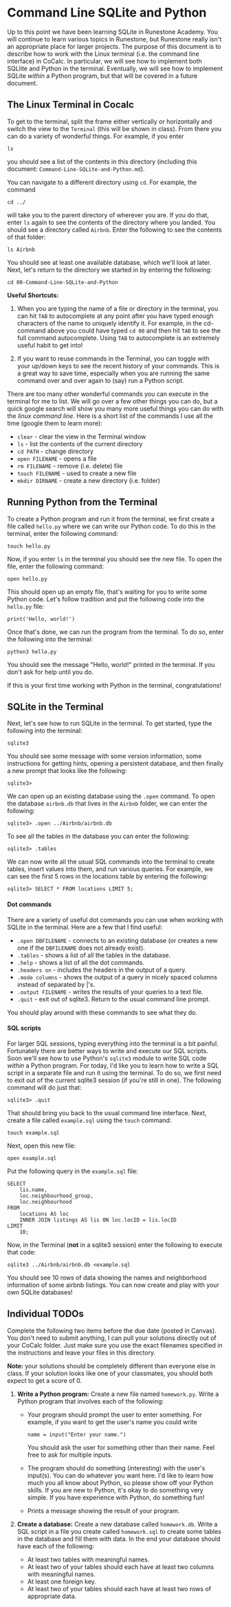 # Command Line SQLite and Python

Up to this point we have been learning SQLite in Runestone Academy. You will continue to learn various topics in Runestone, but Runestone really isn't an appropriate place for larger projects. The purpose of this document is to describe how to work with the Linux terminal (i.e. the command line interface) in CoCalc. In particular, we will see how to implement both SQLlite and Python in the terminal. Eventually, we will see how to implement SQLite _within_ a Python program, but that will be covered in a future document.

## The Linux Terminal in Cocalc

To get to the terminal, split the frame either vertically or horizontally and switch the view to the ``Terminal`` (this will be shown in class). From there you can do a variety of wonderful things. For example, if you enter

```
ls
```

you should see a list of the contents in this directory (including this document: ``Command-Line-SQLite-and-Python.md``).

You can navigate to a different directory using ``cd``. For example, the command

```
cd ../
```

will take you to the parent directory of wherever you are. If you do that, enter `ls` again to see the contents of the directory where you landed. You should see a directory called `Airbnb`. Enter the following to see the contents of that folder:

```
ls Airbnb
```

You should see at least one available database, which we'll look at later. Next, let's return to the directory we started in by entering the following:

```
cd 00-Command-Line-SQLite-and-Python
```

__Useful Shortcuts:__

1. When you are typing the name of a file or directory in the terminal, you can hit `TAB` to autocomplete at any point after you have typed enough characters of the name to uniquely identify it. For example, in the cd-command above you could have typed `cd 00` and then hit `TAB` to see the full command autocomplete. Using `TAB` to autocomplete is an extremely useful habit to get into!

2. If you want to reuse commands in the Terminal, you can toggle with your up/down keys to see the recent history of your commands. This is a great way to save time, especially when you are running the same command over and over again to (say) run a Python script.

There are too many other wonderful commands you can execute in the terminal for me to list. We will go over a few other things you can do, but a quick google search will show you many more useful things you can do with the _linux command line_. Here is a short list of the commands I use all the time (google them to learn more):

- ``clear`` - clear the view in the Terminal window
- ``ls`` - list the contents of the current directory
- ``cd PATH`` - change directory
- ``open FILENAME`` - opens a file
- ``rm FILENAME`` - remove (i.e. delete) file
- ``touch FILENAME`` - used to create a new file
- ``mkdir DIRNAME`` - create a new directory (i.e. folder)

## Running Python from the Terminal

To create a Python program and run it from the terminal, we first create a file called `hello.py` where we can write our Python code. To do this in the terminal, enter the following command:

```
touch hello.py
```

Now, if you enter `ls` in the terminal you should see the new file. To open the file, enter the following command:

```
open hello.py
```

This should open up an empty file, that's waiting for you to write some Python code. Let's follow tradition and put the following code into the `hello.py` file:

```
print('Hello, world!')
```

Once that's done, we can run the program from the terminal. To do so, enter the following into the terminal:

```
python3 hello.py
```

You should see the message "Hello, world!" printed in the terminal. If you don't ask for help until you do.

If this is your first time working with Python in the terminal, congratulations!

## SQLite in the Terminal

Next, let's see how to run SQLite in the terminal. To get started, type the following into the terminal:

```
sqlite3
```

You should see some message with some version information, some instructions for getting hints, opening a persistent database, and then finally a new prompt that looks like the following:

```
sqlite3>
```

We can open up an existing database using the `.open` command. To open the database `airbnb.db` that lives in the `Airbnb` folder, we can enter the following:

```
sqlite3> .open ../Airbnb/airbnb.db
```

To see all the tables in the database you can enter the following:

```
sqlite3> .tables
```

We can now write all the usual SQL commands into the terminal to create tables, insert values into them, and run various queries. For example, we can see the first 5 rows in the locations table by entering the following:

```
sqlite3> SELECT * FROM locations LIMIT 5;
```

#### Dot commands

There are a variety of useful dot commands you can use when working with SQLite in the terminal. Here are a few that I find useful:

- `.open DBFILENAME` - connects to an existing database (or creates a new one if the `DBFILENAME` does not already exist).
- ``.tables`` - shows a list of all the tables in the database.
- ``.help`` - shows a list of all the dot commands.
- ``.headers on`` - includes the headers in the output of a query.
- ``.mode columns`` - shows the output of a query in nicely spaced columns instead of separated by |'s.
- ``.output FILENAME`` - writes the results of your queries to a text file.
- ``.quit`` - exit out of sqlite3. Return to the usual command line prompt.

You should play around with these commands to see what they do.

#### SQL scripts

For larger SQL sessions, typing everything into the terminal is a bit painful. Fortunately there are better ways to write and execute our SQL scripts. Soon we'll see how to use Python's ``sqlite3`` module to write SQL code _within_ a Python program. For today, I'd like you to learn how to write a SQL script in a separate file and run it using the terminal. To do so, we first need to exit out of the current sqlite3 session (if you're still in one). The following command will do just that:

```
sqlite3> .quit
```

That should bring you back to the usual command line interface. Next, create a file called ``example.sql`` using the ``touch`` command:

```
touch example.sql
```

Next, open this new file:

```
open example.sql
```

Put the following query in the ``example.sql`` file:

```
SELECT 
    lis.name, 
    loc.neighbourhood_group, 
    loc.neighbourhood
FROM
    locations AS loc
    INNER JOIN listings AS lis ON loc.locID = lis.locID
LIMIT
    10;
```

Now, in the Terminal (**not** in a sqlite3 session) enter the following to execute that code:

```
sqlite3 ../Airbnb/airbnb.db <example.sql
```

You should see 10 rows of data showing the names and neighborhood information of some airbnb listings. You can now create and play with your own SQLite databases!

## Individual TODOs

Complete the following two items before the due date (posted in Canvas). You don't need to submit anything, I can pull your solutions directly out of your CoCalc folder. Just make sure you use the exact filenames specified in the instructions and leave your files in this directory.

__Note:__ your solutions should be completely different than everyone else in class. If your solution looks like one of your classmates, you should both expect to get a score of 0.

1. __Write a Python program:__ 
   Create a new file named ``homework.py``. 
   Write a Python program that involves each of 
   the following:
   - Your program should prompt the user to enter something. 
     For example, if you want to get the user's 
     name you could write
     ```
     name = input("Enter your name.")
     ```

     You should ask the user for something 
     other than their name. 
     Feel free to ask for multiple inputs.

   - The program should do something (interesting) with 
     the user's input(s). 
     You can do whatever you want here. 
     I'd like to learn how much you all know about Python, 
     so please show off your Python skills. 
     If you are new to Python, it's okay to do something very simple. 
     If you have experience with Python, do something fun!

   - Prints a message showing the result of your program.


2. __Create a database:__ 
   Create a new database called ``homework.db``. Write a SQL script in a file you create called ``homework.sql`` to create some 
   tables in the database and fill them with data. In the end your database should have each of the following:
   - At least two tables with meaningful names.
   - At least two of your tables should each have at least two columns
     with meaningful names.
   - At least one foreign key.
   - At least two of your tables should each have at least two rows 
     of appropriate data.

